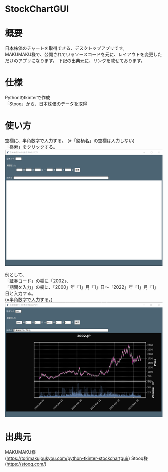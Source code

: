 # StockChartGUI

# 概要
日本株価のチャートを取得できる、デスクトップアプリです。<br>
MAKUMAKU様で、公開されているソースコードを元に、レイアウトを変更しただけのアプリになります。
下記の出典元に、リンクを載せております。

# 仕様
Pythonのtkinterで作成<br>
「Stooq」から、日本株価のデータを取得

# 使い方
空欄に、半角数字で入力する。
(※「銘柄名」の空欄は入力しない)<br>
「検索」をクリックする。
![画像名](stockchartgui_1.png)

例として、<br>
「証券コード」の欄に「2002」、<br>
「期間を入力」の欄に、「2000」年「1」月「1」日～「2022」年「1」月「1」日と入力する。<br>
(※半角数字で入力する。)
![画像名](stockchartgui_2.png)

# 出典元
MAKUMAKU様<br>
(https://torimakujoukyou.com/python-tkinter-stockchartgui/)
Stooq様<br>
(https://stooq.com/)
